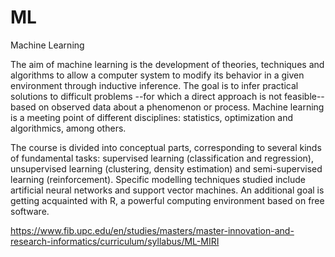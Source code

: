 # ML
Machine Learning

The aim of machine learning is the development of theories, techniques and algorithms to allow a computer system to modify its behavior in a given environment through inductive inference. The goal is to infer practical solutions to difficult problems --for which a direct approach is not feasible-- based on observed data about a phenomenon or process. Machine learning is a meeting point of different disciplines: statistics, optimization and algorithmics, among others. 

The course is divided into conceptual parts, corresponding to several kinds of fundamental tasks: supervised learning (classification and regression), unsupervised learning (clustering, density estimation) and semi-supervised learning (reinforcement). Specific modelling techniques studied include artificial neural networks and support vector machines. An additional goal is getting acquainted with R, a powerful computing environment based on free software.

https://www.fib.upc.edu/en/studies/masters/master-innovation-and-research-informatics/curriculum/syllabus/ML-MIRI
